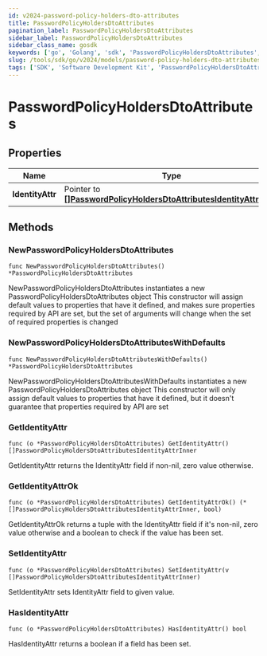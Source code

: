 ```yaml
---
id: v2024-password-policy-holders-dto-attributes
title: PasswordPolicyHoldersDtoAttributes
pagination_label: PasswordPolicyHoldersDtoAttributes
sidebar_label: PasswordPolicyHoldersDtoAttributes
sidebar_class_name: gosdk
keywords: ['go', 'Golang', 'sdk', 'PasswordPolicyHoldersDtoAttributes', 'V2024PasswordPolicyHoldersDtoAttributes'] 
slug: /tools/sdk/go/v2024/models/password-policy-holders-dto-attributes
tags: ['SDK', 'Software Development Kit', 'PasswordPolicyHoldersDtoAttributes', 'V2024PasswordPolicyHoldersDtoAttributes']
---
```


# PasswordPolicyHoldersDtoAttributes

## Properties

Name | Type | Description | Notes
------------ | ------------- | ------------- | -------------
**IdentityAttr** | Pointer to [**[]PasswordPolicyHoldersDtoAttributesIdentityAttrInner**](password-policy-holders-dto-attributes-identity-attr-inner) | Attributes of PasswordPolicyHoldersDto | [optional] 

## Methods

### NewPasswordPolicyHoldersDtoAttributes

`func NewPasswordPolicyHoldersDtoAttributes() *PasswordPolicyHoldersDtoAttributes`

NewPasswordPolicyHoldersDtoAttributes instantiates a new PasswordPolicyHoldersDtoAttributes object
This constructor will assign default values to properties that have it defined,
and makes sure properties required by API are set, but the set of arguments
will change when the set of required properties is changed

### NewPasswordPolicyHoldersDtoAttributesWithDefaults

`func NewPasswordPolicyHoldersDtoAttributesWithDefaults() *PasswordPolicyHoldersDtoAttributes`

NewPasswordPolicyHoldersDtoAttributesWithDefaults instantiates a new PasswordPolicyHoldersDtoAttributes object
This constructor will only assign default values to properties that have it defined,
but it doesn't guarantee that properties required by API are set

### GetIdentityAttr

`func (o *PasswordPolicyHoldersDtoAttributes) GetIdentityAttr() []PasswordPolicyHoldersDtoAttributesIdentityAttrInner`

GetIdentityAttr returns the IdentityAttr field if non-nil, zero value otherwise.

### GetIdentityAttrOk

`func (o *PasswordPolicyHoldersDtoAttributes) GetIdentityAttrOk() (*[]PasswordPolicyHoldersDtoAttributesIdentityAttrInner, bool)`

GetIdentityAttrOk returns a tuple with the IdentityAttr field if it's non-nil, zero value otherwise
and a boolean to check if the value has been set.

### SetIdentityAttr

`func (o *PasswordPolicyHoldersDtoAttributes) SetIdentityAttr(v []PasswordPolicyHoldersDtoAttributesIdentityAttrInner)`

SetIdentityAttr sets IdentityAttr field to given value.

### HasIdentityAttr

`func (o *PasswordPolicyHoldersDtoAttributes) HasIdentityAttr() bool`

HasIdentityAttr returns a boolean if a field has been set.


